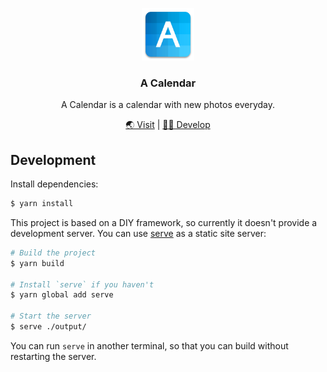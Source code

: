 <p align="center"><img src="./public/favicon.png" alt="The logo of A Calendar" width="84" height="84"></p>

<h3 align="center">A Calendar</h3>

<p align="center">A Calendar is a calendar with new photos everyday.</p>

<p align="center"><a href="https://a-calendar.vercel.app/">🌏 Visit</a> | <a href="#development">🧑‍💻 Develop</a></p>

## Development

Install dependencies:

```sh
$ yarn install
```

This project is based on a DIY framework, so currently it doesn't provide a development server. You can use [serve](https://github.com/vercel/serve) as a static site server:

```sh
# Build the project
$ yarn build

# Install `serve` if you haven't
$ yarn global add serve

# Start the server
$ serve ./output/
```

You can run `serve` in another terminal, so that you can build without restarting the server.
